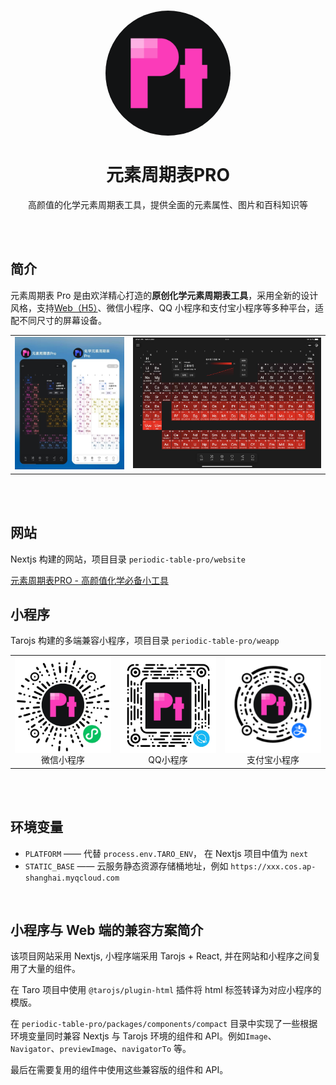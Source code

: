 <h1 align="center">
    <img
        style="border-radius: 50%"
        src="docs/logo.png"
        alt="元素周期表Pro"
        title="元素周期表Pro"
        width="200"
    />
    <br/>
    <br/>
    元素周期表PRO
</h1>

<p align="center">高颜值的化学元素周期表工具，提供全面的元素属性、图片和百科知识等</p>

<br>
<br>

## 简介

元素周期表 Pro 是由欢洋精心打造的**原创化学元素周期表工具**，采用全新的设计风格，支持[Web（H5）](https://pt.ziziyi.com)、微信小程序、QQ 小程序和支付宝小程序等多种平台，适配不同尺寸的屏幕设备。

<table>
    <tr>
        <td width="37.5%">
            <img src="docs/weapp-screenshot.jpg">
        </td>
        <td width="62.5%">
            <img src="docs/ipad-screenshot.jpg">
        </td>
    </tr>
</table>

<br>

<br>

## 网站

Nextjs 构建的网站，项目目录 `periodic-table-pro/website`

<a href="https://pt.ziziyi.com">
    <!-- <img src="docs/favicon.png" style="width:1em; height:1.2em; "> -->
    元素周期表PRO - 高颜值化学必备小工具
</a>

<br>

## 小程序

Tarojs 构建的多端兼容小程序，项目目录 `periodic-table-pro/weapp`

<table>
<tr>
    <td width="33%">
        <img align="center" src="docs/wxacode.jpg">
        <div align="center">微信小程序</div>
    </td>
    <td  width="33%">
        <img align="center" src="docs/qq-code.png">
        <div align="center">QQ小程序</div>
    </td>
    <td  width="33%">
        <img align="center" src="docs/alipay-code.png">
        <div align="center">支付宝小程序</div>
    </td>
</tr>
</table>

<br>
<br>

## 环境变量

- `PLATFORM` —— 代替 `process.env.TARO_ENV`， 在 Nextjs 项目中值为 `next`
- `STATIC_BASE` —— 云服务静态资源存储桶地址，例如 `https://xxx.cos.ap-shanghai.myqcloud.com`

<br>

## 小程序与 Web 端的兼容方案简介

该项目网站采用 Nextjs, 小程序端采用 Tarojs + React, 并在网站和小程序之间复用了大量的组件。

在 Taro 项目中使用 `@tarojs/plugin-html` 插件将 html 标签转译为对应小程序的模版。

在 `periodic-table-pro/packages/components/compact` 目录中实现了一些根据环境变量同时兼容 Nextjs 与 Tarojs 环境的组件和 API。例如`Image`、`Navigator`、`previewImage`、`navigatorTo` 等。

最后在需要复用的组件中使用这些兼容版的组件和 API。
